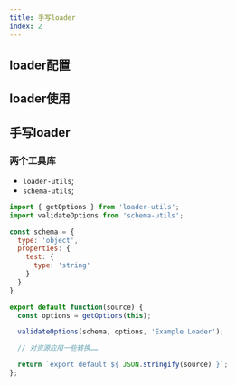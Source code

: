 ```yaml
---
title: 手写loader
index: 2
---
```



## loader配置
## loader使用
## 手写loader


### 两个工具库 

* `loader-utils`;
* `schema-utils`;

```js
import { getOptions } from 'loader-utils';
import validateOptions from 'schema-utils';

const schema = {
  type: 'object',
  properties: {
    test: {
      type: 'string'
    }
  }
}

export default function(source) {
  const options = getOptions(this);

  validateOptions(schema, options, 'Example Loader');

  // 对资源应用一些转换……

  return `export default ${ JSON.stringify(source) }`;
};

```